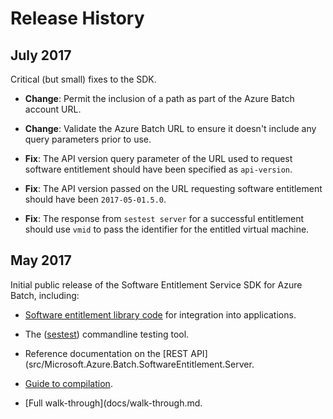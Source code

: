 # Release History

## July 2017

Critical (but small) fixes to the SDK.

* **Change**: Permit the inclusion of a path as part of the Azure Batch account URL.

* **Change**: Validate the Azure Batch URL to ensure it doesn't include any query parameters prior to use.

* **Fix**: The API version query parameter of the URL used to request software entitlement should have been specified as `api-version`.

* **Fix**: The API version passed on the URL requesting software entitlement should have been `2017-05-01.5.0`.

* **Fix**: The response from `sestest server` for a successful entitlement should use `vmid` to pass the identifier for the entitled virtual machine.

## May 2017

Initial public release of the Software Entitlement Service SDK for Azure Batch, including:

* [Software entitlement library code](src/Microsoft.Azure.Batch.SoftwareEntitlement.Client.Native) for integration into applications.

* The ([sestest](src/sestest)) commandline testing tool.

* Reference documentation on the [REST API](src/Microsoft.Azure.Batch.SoftwareEntitlement.Server.

* [Guide to compilation](docs/build-guide.md).

* [Full walk-through](docs/walk-through.md.


